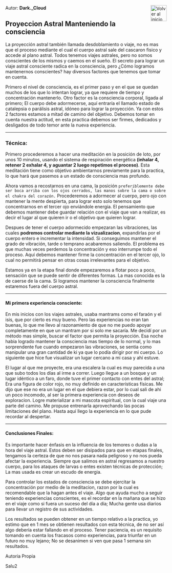 Autor: **Dark._Cloud**
<a href="https://github.com/Ocul-LB/Projecto-LB/wiki"><img align="right" alt="Volver al inicio" title="Volver al inicio " src="https://i.imgur.com/GodtzYG.png" width=50></a>
## Proyeccion Astral Manteniendo la consciencia

La proyección astral también llamada desdoblamiento o viaje, no es mas que el proceso mediante el cual el cuerpo astral sale del cascaron fisico y accede al plano astral. Todos tenemos viajes astrales, pero no somos conscientes de los mismos y caemos en el sueño. El secreto para lograr un viaje astral consciente radica en la consciencia, pero ¿Cómo logramos mantenernos conscientes? hay diversos factores que tenemos que tomar en cuenta.

Primero el nivel de consciencia, es el primer paso y en el que se quedan muchos de los que lo intentan lograr, ya que requiere de tiempo y concentración mantenerlo. Otro factor es la consciencia corporal, ligada al primero; El cuerpo debe adormecerse, aquí entraría el llamado estado de catalepsia o parálisis astral, idóneo para lograr la proyección. Ya con estos 2 factores estamos a mitad de camino del objetivo. Debemos tomar en cuenta nuestra actitud, en esta practica debemos ser firmes, dedicados y desligados de todo temor ante la nueva experiencia.
<hr/>

### Técnica:

Primero procederemos a hacer una meditación en la posición de loto, por unos 10 minutos, usando el sistema de respiración energética **(inhalar 4, retener 2  exhalar 4, y aguantar 2 luego repetimos el proceso)**. Esta meditación tiene como objetivo ambientarnos previamente para la practica, lo que hará que pasemos a un estado de consciencia mas profundo.

Ahora vamos a recostarnos en una cama, la posición `preferiblemente debe ser boca arriba con los ojos cerrados, las manos sobre la cama o sobre el chakra del corazón.` Procederemos a adormecer al cuerpo, pero ojo con mantener la mente despierta, para lograr esto solo tenemos que concentrarnos en el tercer ojo enviándole energia. El pensamiento que debemos mantener debe guardar relación con el viaje que van a realizar, es decir el lugar al que quieren ir o el objetivo que quieren lograr.

Despues de tener el cuerpo adormecido empezaran las vibraciones, las cuales **podremos controlar mediante la vizualizacion**, expandirlas por el cuerpo entero e incrementar la intensidad. Si conseguimos mantener el grado de vibración, tarde o temprano acabaremos saliendo. El problema es que muchas veces perdemos la concentración y eso interrumpe todo el proceso. Aquí debemos mantener firme la concentración en el tercer ojo, lo cual no permitirá pensar en otras cosas irrelevantes para el objetivo.

Estamos ya en la etapa final donde empezaremos a flotar poco a poco, sensación que se puede sentir de diferentes formas. La mas conocida es la de caerse de la cama. Si logramos mantener la consciencia finalmente estaremos fuera del cuerpo astral.
<hr/>

#### Mi primera experiencia consciente:

En mis inicios con los viajes astrales, usaba mantrams como el faraón y el isis, que por cierto es muy bueno. Pero las experiencias no eran tan buenas, lo que me llevo al razonamiento de que no me puedo apoyar completamente en que un mantram por si solo me sacaría. Me decidí por un método mas simple, buscar el factor que permita la proyección. Esa noche habia logrado mantener la consciencia mas tiempo de lo normal, y lo mas sorprendente fue cuando empezaron las vibraciones, se sentia como manipular una gran cantidad de ki ya que lo podía dirigir por mi cuerpo. Lo siguiente que hice fue visualizar un lugar cercano a mi casa y ahí estuve.

El lugar al que me proyecte, era una escalera la cual es muy parecida a una que subo todos los días al irme a correr. Luego llegue a un bosque y un lugar idéntico a un faro, donde tuve el primer contacto con entes del astral; Era una figura de color rojo, no muy definido en características físicas. Me dijo que ese no era un lugar en el que debiera estar, por lo cual sali de ahi un poco incomodo, al ser la primera experiencia con deseos de exploracion. Logre materializar a mi mascota espiritual, con la cual viaje una parte del camino. Me propuse entrenarla aprovechando las pocas limitaciones del plano. Hasta aquí llego la experiencia en lo que pude recordar al despertar.
<hr/>

#### Conclusiones Finales:

Es importante hacer énfasis en la influencia de los temores o dudas a la hora del viaje astral. Estos deben ser disipados para que en etapas finales, tengamos la certeza de que no nos pasara nada peligroso y no nos pueda afectar la experiencia. Siempre que salimos en astral regresamos a nuestro cuerpo, para los ataques de larvas o entes existen técnicas de protección; La mas usada es crear un escudo de energia.

Para controlar los estados de consciencia se debe ejercitar la concentración por medio de la meditacion, razon por la cual es recomendable que la hagan antes el viaje. Algo que ayuda mucho a seguir teniendo experiencias conscientes, es el recordar en la mañana que se hizo en el viaje como si fuera un suceso del día a día; Mucha gente usa diarios para llevar un registro de sus actividades.

Los resultados se pueden obtener en un tiempo relativo a la practica, yo estimo que en 1 mes se obtienen resultados con esta técnica, de no ser así algo debería estar fallando en el proceso. Tener paciencia, es un requisito tomando en cuenta los fracasos como experiencias, para triunfar en un futuro no muy lejano; No se desanimen si ven que pasa 1 semana sin resultados.

Autoria Propia

Salu2
